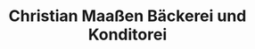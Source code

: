 ---
title: "Christian Maaßen Bäckerei und Konditorei"
url: /lehrte/christian-maassen-baeckerei-und-konditorei/
shop: Bäckerei
---